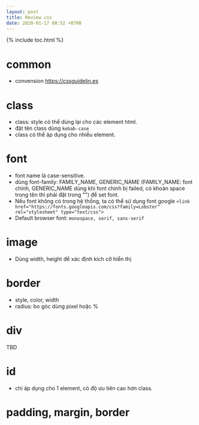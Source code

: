 ```yaml
---
layout: post
title: Review css
date: 2020-01-17 08:52 +0700
---
```


{% include toc.html %}

# common
* convension <https://cssguidelin.es>

# class
- class: style có thể dùng lại cho các element html.
- đặt tên class dùng `kebab-case`
- class có thể áp dụng cho nhiều element.

# font
- font name là case-sensitive.
- dùng font-family: FAMILY_NAME, GENERIC_NAME (FAMILY_NAME: font chính, GENERIC_NAME dùng khi font chính bị failed, có khoản space trong tên thì phải đặt trong "") để set font.
- Nếu font không có trong hệ thống, ta có thể sử dụng font google `<link href="https://fonts.googleapis.com/css?family=Lobster" rel="stylesheet" type="text/css">`
- Default browser font: `monospace, serif, sans-serif`

# image
- Dùng width, height để xác định kích cỡ hiển thị 

# border
- style, color, width
- radius: bo góc dùng pixel hoặc %

# div
TBD

# id
- chỉ áp dụng cho 1 element, có độ ưu tiên cao hơn class.

# padding, margin, border

